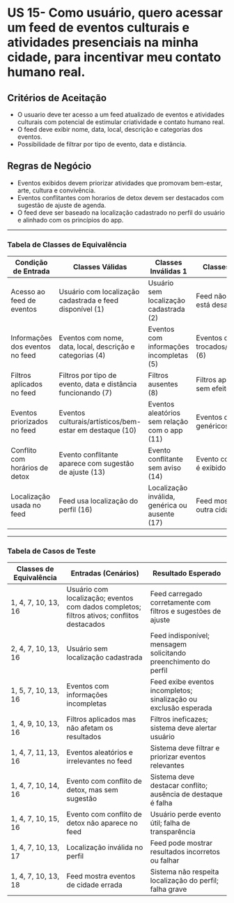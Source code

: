 # US 15- Como usuário, quero acessar um feed de eventos culturais e atividades presenciais na minha cidade, para incentivar meu contato humano real.

## Critérios de Aceitação

- O usuario deve ter acesso a um feed atualizado de eventos e atividades culturais com potencial de estimular criatividade e contato humano real.
- O feed deve exibir nome, data, local, descrição e categorias dos eventos.
- Possibilidade de filtrar por tipo de evento, data e distância.
  
## Regras de Negócio

- Eventos exibidos devem priorizar atividades que promovam bem-estar, arte, cultura e convivência.
- Eventos conflitantes com horarios de detox devem ser destacados com sugestão de ajuste de agenda.
- O feed deve ser baseado na localização cadastrado no perfil do usuário e alinhado com os princípios do app.

---

### Tabela de Classes de Equivalência


| Condição de Entrada             | Classes Válidas                                              | Classes Inválidas 1                            | Classes Inválidas 2                           |
| ------------------------------- | ------------------------------------------------------------ | ---------------------------------------------- | --------------------------------------------- |
| Acesso ao feed de eventos       | Usuário com localização cadastrada e feed disponível (1)     | Usuário sem localização cadastrada (2)         | Feed não carrega ou está desatualizado (3)    |
| Informações dos eventos no feed | Eventos com nome, data, local, descrição e categorias (4)    | Eventos com informações incompletas (5)        | Eventos com dados trocados/inconsistentes (6) |
| Filtros aplicados no feed       | Filtros por tipo de evento, data e distância funcionando (7) | Filtros ausentes (8)                           | Filtros aplicados, mas sem efeito (9)         |
| Eventos priorizados no feed     | Eventos culturais/artísticos/bem-estar em destaque (10)      | Eventos aleatórios sem relação com o app (11)  | Eventos comerciais ou genéricos (12)          |
| Conflito com horários de detox  | Evento conflitante aparece com sugestão de ajuste (13)       | Evento conflitante sem aviso (14)              | Evento conflitante não é exibido (15)         |
| Localização usada no feed       | Feed usa localização do perfil (16)                          | Localização inválida, genérica ou ausente (17) | Feed mostra eventos de outra cidade (18)      |

---

### Tabela de Casos de Teste

| Classes de Equivalência | Entradas (Cenários)                                                                        | Resultado Esperado                                               |
| ----------------------- | ------------------------------------------------------------------------------------------ | ---------------------------------------------------------------- |
| 1, 4, 7, 10, 13, 16     | Usuário com localização; eventos com dados completos; filtros ativos; conflitos destacados | Feed carregado corretamente com filtros e sugestões de ajuste    |
| 2, 4, 7, 10, 13, 16     | Usuário sem localização cadastrada                                                         | Feed indisponível; mensagem solicitando preenchimento do perfil  |
| 1, 5, 7, 10, 13, 16     | Eventos com informações incompletas                                                        | Feed exibe eventos incompletos; sinalização ou exclusão esperada |
| 1, 4, 9, 10, 13, 16     | Filtros aplicados mas não afetam os resultados                                             | Filtros ineficazes; sistema deve alertar usuário                 |
| 1, 4, 7, 11, 13, 16     | Eventos aleatórios e irrelevantes no feed                                                  | Sistema deve filtrar e priorizar eventos relevantes              |
| 1, 4, 7, 10, 14, 16     | Evento com conflito de detox, mas sem sugestão                                             | Sistema deve destacar conflito; ausência de destaque é falha     |
| 1, 4, 7, 10, 15, 16     | Evento com conflito de detox não aparece no feed                                           | Usuário perde evento útil; falha de transparência                |
| 1, 4, 7, 10, 13, 17     | Localização inválida no perfil                                                             | Feed pode mostrar resultados incorretos ou falhar                |
| 1, 4, 7, 10, 13, 18     | Feed mostra eventos de cidade errada                                                       | Sistema não respeita localização do perfil; falha grave          |

